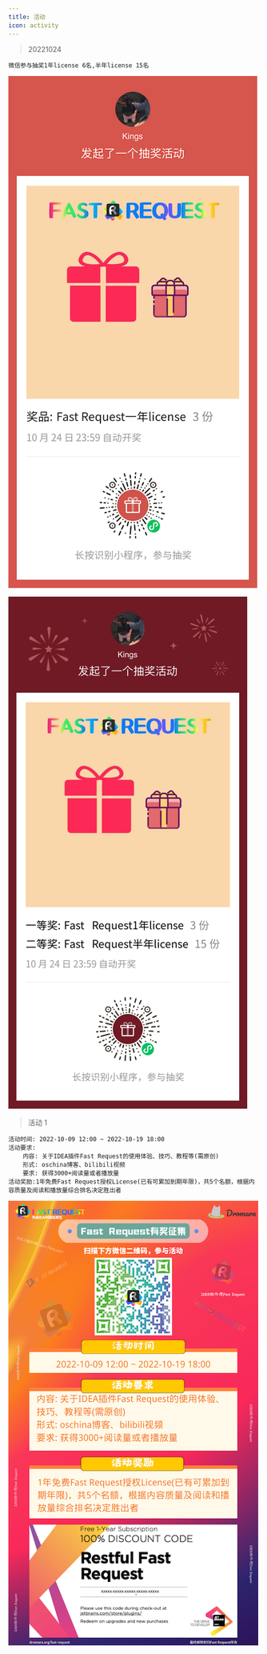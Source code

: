 ```yaml
---
title: 活动
icon: activity
---
```


> 20221024
```
微信参与抽奖1年license 6名,半年license 15名
```
![](../.vuepress/public/img/activity/20221024.png)

![](../.vuepress/public/img/activity/20221024-1.png)

> 活动 1

```
活动时间: 2022-10-09 12:00 ~ 2022-10-19 18:00
活动要求:
    内容: 关于IDEA插件Fast Request的使用体验、技巧、教程等(需原创)
    形式: oschina博客、bilibili视频
    要求: 获得3000+阅读量或者播放量
活动奖励:1年免费Fast Request授权License(已有可累加到期年限)，共5个名额，根据内容质量及阅读和播放量综合排名决定胜出者
```

![](../.vuepress/public/img/activity/activity1.png)
